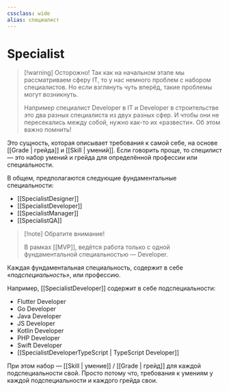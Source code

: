 ```yaml
---
cssclass: wide
alias: специалист
---
```


# Specialist

> [!warning] Осторожно!
> Так как на начальном этапе мы рассматриваем сферу IT, то у нас немного проблем с набором специалистов. Но если взглянуть чуть вперёд, такие проблемы могут возникнуть. 
> 
> Например специалист Developer в IT и Developer в строительстве это два разных специалиста из двух разных сфер. И чтобы они не пересекались между собой, нужно как-то их «развести». Об этом важно помнить! 


Это сущность, которая описывает требования к самой себе, на основе [[Grade | грейда]] и [[Skill | умений]]. Если говорить проще, то специлист — это набор умений и грейда для определённой профессии или специальности. 

В общем, предполагаются следующие фундаментальные специальности: 

- [[SpecialistDesigner]]
- [[SpecialistDeveloper]]
- [[SpecialistManager]]
- [[SpecialistQA]]

>[!note] Обратите внимание!
>
> В рамках [[MVP]], ведётся работа только с одной фундаментальной специальностью — Developer. 

Каждая фундаментальная специальность, содержит в себе *«подспециальность»*, или профессию.

Например, [[SpecialistDeveloper]] содержит в себе подспециальности: 

- Flutter Developer
- Go Developer
- Java Developer
- JS Developer
- Kotlin Developer
- PHP Developer
- Swift Developer
- [[SpecialistDeveloperTypeScript | TypeScript Developer]]

При этом набор — [[Skill | умение]] / [[Grade | грейд]] для каждой подспециальности свой. Просто потому что, требования к умениям у каждой подспециальности и каждого грейда свои. 
